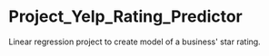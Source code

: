 # Project_Yelp_Rating_Predictor
Linear regression project to create model of a business' star rating. 
